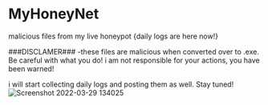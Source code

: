# MyHoneyNet
malicious files from my live honeypot {daily logs are here now!}

###DISCLAMER### -these files are malicious when converted over to .exe. Be careful with what you do! i am not responsible for your actions, you have been warned!

i will start collecting daily logs and posting them as well. Stay tuned! 
![Screenshot 2022-03-29 134025](https://user-images.githubusercontent.com/101017533/160682277-1a4c764e-01f8-41d6-9c82-2842d5fcc394.png)
